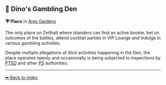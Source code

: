 ## 🎰 Dino's Gambling Den

**🪧 Place** in [Ares Gardens](../refs/ares_gardens.md)

The only place on Zeithalt where islanders can find an active bookie, bet on outcomes of the battles, attend cocktail parties in VIP Lounge and indulge in various gambling activities.

Despite multiple allegations of illicit activities happening in the Den, the place operates openly and occasionally is being subjected to inspections by [PTSD](../refs/ptsd.md) and other [PS](../refs/protectores_silva.md) authorities.


----------
[⬅️ Back to index](../#ee20_s)